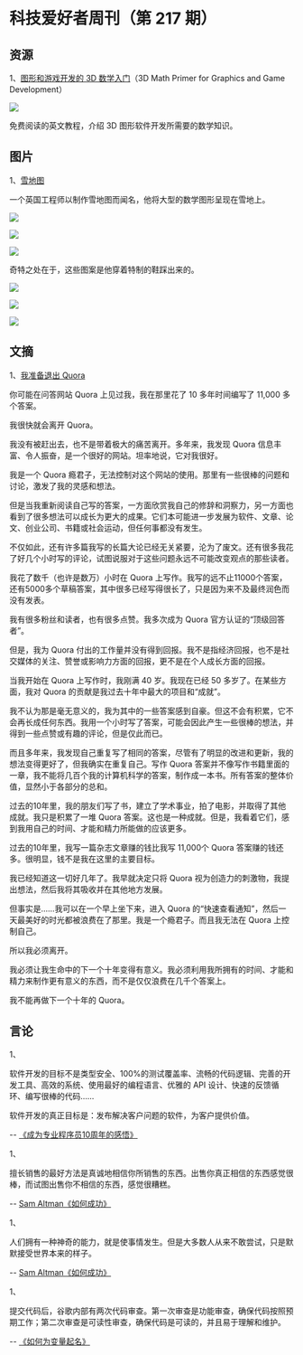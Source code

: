 # 科技爱好者周刊（第 217 期）

## 资源

1、[图形和游戏开发的 3D 数学入门](https://gamemath.com/book/intro.html)（3D Math Primer for Graphics and Game Development）

![](https://cdn.beekka.com/blogimg/asset/202205/bg2022052306.webp)

免费阅读的英文教程，介绍 3D 图形软件开发所需要的数学知识。

## 图片

1、[雪地图](https://www.theguardian.com/science/alexs-adventures-in-numberland/gallery/2014/nov/06/simon-becks-snow-art-landscapes-mathematical-designs-drawings-alps)

一个英国工程师以制作雪地图而闻名，他将大型的数学图形呈现在雪地上。

![](https://cdn.beekka.com/blogimg/asset/202203/bg2022031916.webp)

![](https://cdn.beekka.com/blogimg/asset/202203/bg2022031917.webp)

![](https://cdn.beekka.com/blogimg/asset/202203/bg2022031918.webp)

奇特之处在于，这些图案是他穿着特制的鞋踩出来的。

![](https://cdn.beekka.com/blogimg/asset/202203/bg2022031919.webp)

![](https://cdn.beekka.com/blogimg/asset/202203/bg2022031920.webp)

![](https://cdn.beekka.com/blogimg/asset/202203/bg2022031921.webp)

## 文摘

1、[我准备退出 Quora](http://exquora.thoughtstorms.info/)

你可能在问答网站 Quora 上见过我，我在那里花了 10 多年时间编写了 11,000 多个答案。

我很快就会离开 Quora。

我没有被赶出去，也不是带着极大的痛苦离开。多年来，我发现 Quora 信息丰富、令人振奋，是一个很好的网站。坦率地说，它对我很好。

我是一个 Quora 瘾君子，无法控制对这个网站的使用。那里有一些很棒的问题和讨论，激发了我的灵感和想法。

但是当我重新阅读自己写的答案，一方面欣赏我自己的修辞和洞察力，另一方面也看到了很多想法可以成长为更大的成果。它们本可能进一步发展为软件、文章、论文、创业公司、书籍或社会运动，但任何事都没有发生。

不仅如此，还有许多篇我写的长篇大论已经无关紧要，沦为了废文。还有很多我花了好几个小时写的评论，试图说服对于这些问题永远不可能改变观点的那些读者。

我花了数千（也许是数万）小时在 Quora 上写作。我写的远不止11000个答案，还有5000多个草稿答案，其中很多已经写得很长了，只是因为来不及最终润色而没​​有发表。

我有很多粉丝和读者，也有很多点赞。我多次成为 Quora 官方认证的“顶级回答者”。

但是，我为 Quora 付出的工作量并没有得到回报。我不是指经济回报，也不是社交媒体的关注、赞誉或影响力方面的回报，更不是在个人成长方面的回报。

当我开始在 Quora 上写作时，我刚满 40 岁。我现在已经 50 多岁了。在某些方面，我对 Quora 的贡献是我过去十年中最大的项目和“成就”。

我不认为那是毫无意义的，我为其中的一些答案感到自豪。但这不会有积累，它不会再长成任何东西。我用一个小时写了答案，可能会因此产生一些很棒的想法，并得到一些点赞或有趣的评论，但是仅此而已。

而且多年来，我发现自己重复写了相同的答案，尽管有了明显的改进和更新，我的想法变得更好了，但我确实在重复自己。写作 Quora 答案并不像写作书籍里面的一章，我不能将几百个我的计算机科学的答案，制作成一本书。所有答案的整体价值，显然小于各部分的总和。

过去的10年里，我的朋友们写了书，建立了学术事业，拍了电影，并取得了其他成就。我只是积累了一堆 Quora 答案。这也是一种成就。但是，我看着它们，感到我用自己的时间、才能和精力所能做的应该更多。

过去的10年里，我写一篇杂志文章赚的钱比我写 11,000个 Quora 答案赚的钱还多。很明显，钱不是我在这里的主要目标。

我已经知道这一切好几年了。我早就决定只将 Quora 视为创造力的刺激物，我提出想法，然后我将其吸收并在其他地方发展。

但事实是……我可以在一个早上坐下来，进入 Quora 的“快速查看通知”，然后一天最美好的时光都被浪费在了那里。我是一个瘾君子。而且我无法在 Quora 上控制自己。

所以我必须离开。

我必须让我生命中的下一个十年变得有意义。我必须利用我所拥有的时间、才能和精力来制作更有意义的东西，而不是仅仅浪费在几千个答案上。

我不能再做下一个十年的 Quora。

## 言论

1、

软件开发的目标不是类型安全、100%的测试覆盖率、流畅的代码逻辑、完善的开发工具、高效的系统、使用最好的编程语言、优雅的 API 设计、快速的反馈循环、编写很棒的代码……

软件开发的真正目标是：发布解决客户问题的软件，为客户提供价值。

-- [《成为专业程序员10周年的感悟》](https://thorstenball.com/blog/2022/05/17/professional-programming-the-first-10-years/)

1、

擅长销售的最好方法是真诚地相信你所销售的东西。出售你真正相信的东西感觉很棒，而试图出售你不相信的东西，感觉很糟糕。

-- [Sam Altman《如何成功》](https://blog.samaltman.com/how-to-be-successful)

1、

人们拥有一种神奇的能力，就是使事情发生。但是大多数人从来不敢尝试，只是默默接受世界本来的样子。

-- [Sam Altman《如何成功》](https://blog.samaltman.com/how-to-be-successful)

1、

提交代码后，谷歌内部有两次代码审查。第一次审查是功能审查，确保代码按照预期工作；第二次审查是可读性审查，确保代码是可读的，并且易于理解和维护。

-- [《如何为变量起名》](https://journal.stuffwithstuff.com/2016/06/16/long-names-are-long/)

